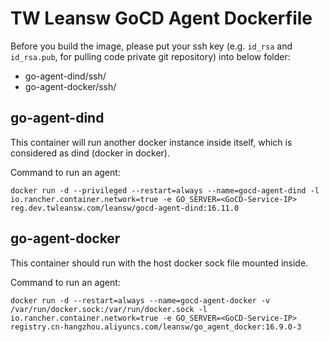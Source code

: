 # TW Leansw GoCD Agent Dockerfile

Before you build the image, please put your ssh key (e.g. `id_rsa` and `id_rsa.pub`, for pulling code private git repository) into below folder:
- go-agent-dind/ssh/
- go-agent-docker/ssh/

## go-agent-dind

This container will run another docker instance inside itself, which is considered as dind (docker in docker).

Command to run an agent:
```
docker run -d --privileged --restart=always --name=gocd-agent-dind -l io.rancher.container.network=true -e GO_SERVER=<GoCD-Service-IP> reg.dev.twleansw.com/leansw/gocd-agent-dind:16.11.0
```

## go-agent-docker

This container should run with the host docker sock file mounted inside.

Command to run an agent:
```
docker run -d --restart=always --name=gocd-agent-docker -v /var/run/docker.sock:/var/run/docker.sock -l io.rancher.container.network=true -e GO_SERVER=<GoCD-Service-IP> registry.cn-hangzhou.aliyuncs.com/leansw/go_agent_docker:16.9.0-3
```
